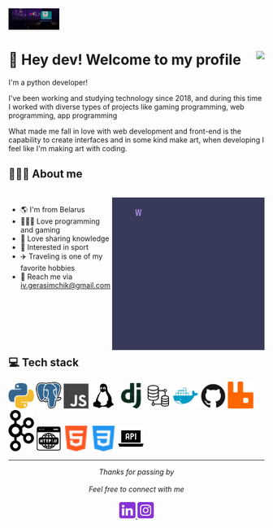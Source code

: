 <img src="./images/computer.gif" width="100px" style="display: inline-block;"/>

# 🖖 Hey dev! Welcome to my profile <img align="right" src="https://komarev.com/ghpvc/?username=luis-gustavoj&style=flat-square&color=blueviolet">

I'm a python developer!

I've been working and studying technology since 2018, and during this time I worked with diverse types of projects like gaming programming, web programming, app programming

What made me fall in love with web development and front-end is the capability to create interfaces and in some kind make art, when developing I feel like I'm making art with coding.

## 👨🏻‍💻 About me

<br>

<img src="./images/message.gif" width="300px" align="right">

- 🌎 I'm from Belarus
- 👨🏻‍💻 Love programming and gaming
- 🧠 Love sharing knowledge
- 🌌 Interested in sport
- ✈️ Traveling is one of my favorite hobbies
- 📧 Reach me via iv.gerasimchik@gmail.com

<br>
<br>
<br>
<br>
<br>

## 💻 Tech stack

<p>
  <img src="/images/python.svg" width="50px" style="display: inline-block;">
  <img src="/images/postgresql.svg" width="50px" style="display: inline-block;">
  <img src="/images/js.svg" width="50px" style="display: inline-block;">
  <img src="/images/linux.svg" width="50px" style="display: inline-block;">
  <img src="/images/django.svg" width="50px" style="display: inline-block;">
  <img src="/images/database-system.svg" width="50px" style="display: inline-block;">
  <img src="/images/docker.svg" width="50px" style="display: inline-block;">
  <img src="/images/github.svg" width="50px" style="display: inline-block;">
  <img src="/images/rabbitmq.svg" width="50px" style="display: inline-block;">
  <img src="/images/kafka.svg" width="50px" style="display: inline-block;">
  <img src="/images/http.svg" width="50px" style="display: inline-block;">
  <img src="/images/html5.svg" width="50px" style="display: inline-block;">
  <img src="/images/css.svg" width="50px" style="display: inline-block;">
  <img src="/images/api.svg" width="50px" style="display: inline-block;">
</p>

---

<p align="center"> 
  <i>Thanks for passing by</i><br><br>
  <i>Feel free to connect with me</i><br><br>
  <a href="https://www.linkedin.com/in/luis-silva-8b0334185/">
    <code><img alt="My linkedin" width="32" src="./images/linkedin.svg" /></code>
  </a>
  <a href="https://instagram.com/luis_gustavoj">
    <code><img alt="My e-mail" width="32" src="./images/instagram.svg" /></code>
  </a>
</p>
